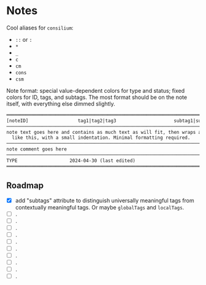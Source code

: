 # Notes

Cool aliases for `consilium`:

* `::` or `:`
* `*`
* `_`
* `c`
* `cm`
* `cons`
* `csm`

Note format: special value-dependent colors for type and status; fixed colors for ID, tags, and subtags. The most format
should be on the note itself, with everything else dimmed slightly.

```txt
═════════════════════════════════════════════════════════════════════════════
[noteID]                  tag1|tag2|tag3                     subtag1|subtag2    
─────────────────────────────────────────────────────────────────────────────
note text goes here and contains as much text as will fit, then wraps around
  like this, with a small indentation. Minimal formatting required.
─────────────────────────────────────────────────────────────────────────────
note comment goes here
─────────────────────────────────────────────────────────────────────────────
TYPE                   2024-04-30 (last edited)                        STATUS
═════════════════════════════════════════════════════════════════════════════

```

## Roadmap

- [x] add "subtags" attribute to distinguish universally meaningful tags from contextually meaningful tags. Or maybe `globalTags` and `localTags`.
- [ ] .
- [ ] .
- [ ] .
- [ ] .
- [ ] .
- [ ] .
- [ ] .
- [ ] .
- [ ] .
- [ ] .
